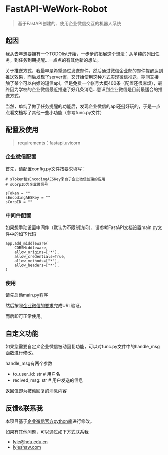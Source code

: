 # FastAPI-WeWork-Robot

> 基于FastAPI创建的、使用企业微信交互的机器人系统

## 起因

我从去年想要拥有一个TODOlist开始，一步步的拓展这个想法：从单纯的列出任务，到任务到期提醒...一点点的有其他新的想法。

关于推送方式，我最早是希望通过发送邮件，然后通过微信企业邮的邮件提醒达到推送效果，而后发现了server酱，又开始使用这种方式实现微信推送，期间又接触了某个可以白嫖的短信api，但是免费一个帐号大概400条（配置还很麻烦），最终因为学校的企业微信最近推送了好几条消息...意识到企业微信是目前最适合的推送方式。

当然，单纯了做了任务提醒的功能后，发现企业微信的api还挺好玩的，于是一点点看文档写了其他一些小功能（参考func.py文件）

## 配置及使用

> requirements：fastapi,uvicorn

### 企业微信配置

首先，请配置config.py文件按要求填写：

```
# sToken和sEncodingAESKey来自于企业微信创建的应用
# sCorpID为企业微信号

sToken = ""
sEncodingAESKey = ""
sCorpID = ""
```

### 中间件配置

如果想手动设置中间件（默认为不限制访问），请参考FastAPI文档设置main.py文件中的如下代码

```
app.add_middleware(
    CORSMiddleware,
    allow_origins=['*'],
    allow_credentials=True,
    allow_methods=["*"],
    allow_headers=["*"],
)
```

### 使用

请先启动main.py程序

然后按照[企业微信的要求](https://work.weixin.qq.com/api/doc/90001/90143/91116)完成URL验证。

而后即可正常使用。

## 自定义功能

如果您需要自定义企业微信被动回复功能，可以对func.py文件中的handle_msg函数进行修改。

handle_msg有两个参数

+ to_user_id: str # 用户名
+ recived_msg: str # 用户发送的信息

返回值即为被动回复的消息内容

## 反馈&联系我

本项目基于[企业微信官方python库](https://github.com/sbzhu/weworkapi_python)进行修改。

如果有其他问题，可以通过如下方式联系我

+ [lyle@hdu.edu.cn](mailto:lyle@hdu.edu.cn)
+ [lyleshaw.com](lyleshaw.com)